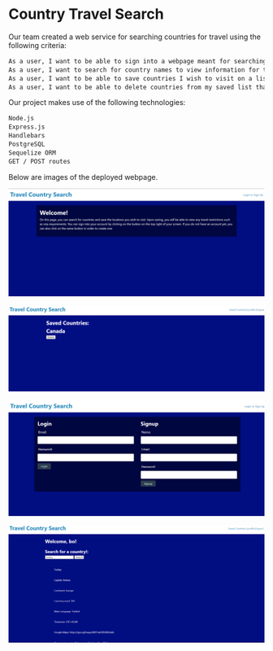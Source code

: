 # Country Travel Search

Our team created a web service for searching countries for travel using the following criteria:

```md
As a user, I want to be able to sign into a webpage meant for searching for countries for travel
As a user, I want to search for country names to view information for travel.
As a user, I want to be able to save countries I wish to visit on a list.
As a user, I want to be able to delete countries from my saved list that I no longer interested in.
```

Our project makes use of the following technologies:

```md
Node.js
Express.js
Handlebars
PostgreSQL
Sequelize ORM
GET / POST routes
```

Below are images of the deployed webpage.

![alt text](<TCS 1.png>)

![alt text](<TCS 4.png>) 

![alt text](<TCS 2.png>) 

![alt text](<TCS 3.png>)
